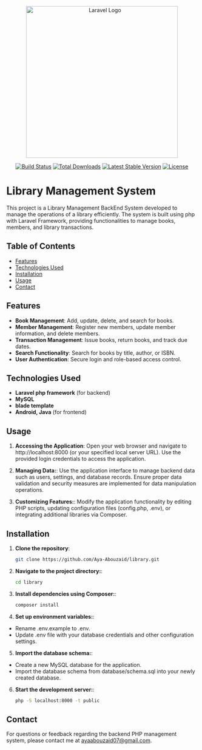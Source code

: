 <p align="center"><a href="https://laravel.com" target="_blank"><img src="https://raw.githubusercontent.com/laravel/art/master/logo-lockup/5%20SVG/2%20CMYK/1%20Full%20Color/laravel-logolockup-cmyk-red.svg" width="400" alt="Laravel Logo"></a></p>

<p align="center">
<a href="https://github.com/laravel/framework/actions"><img src="https://github.com/laravel/framework/workflows/tests/badge.svg" alt="Build Status"></a>
<a href="https://packagist.org/packages/laravel/framework"><img src="https://img.shields.io/packagist/dt/laravel/framework" alt="Total Downloads"></a>
<a href="https://packagist.org/packages/laravel/framework"><img src="https://img.shields.io/packagist/v/laravel/framework" alt="Latest Stable Version"></a>
<a href="https://packagist.org/packages/laravel/framework"><img src="https://img.shields.io/packagist/l/laravel/framework" alt="License"></a>
</p>


# Library Management System

This project is a Library Management BackEnd System developed to manage the operations of a library efficiently. The system is built using php with Laravel Framework, providing functionalities to manage books, members, and library transactions.

## Table of Contents

- [Features](#features)
- [Technologies Used](#technologies-used)
- [Installation](#installation)
- [Usage](#usage)
- [Contact](#contact)



## Features

- **Book Management**: Add, update, delete, and search for books.
- **Member Management**: Register new members, update member information, and delete members.
- **Transaction Management**: Issue books, return books, and track due dates.
- **Search Functionality**: Search for books by title, author, or ISBN.
- **User Authentication**: Secure login and role-based access control.


## Technologies Used

- **Laravel php framework** (for backend)
- **MySQL**
- **blade template** 
- **Android, Java** (for frontend)


## Usage

1. **Accessing the Application**:
Open your web browser and navigate to http://localhost:8000 (or your specified local server URL).
Use the provided login credentials to access the application.

2. **Managing Data:**:
Use the application interface to manage backend data such as users, settings, and database records.
Ensure proper data validation and security measures are implemented for data manipulation operations.

3. **Customizing Features:**:
Modify the application functionality by editing PHP scripts, updating configuration files (config.php, .env), or integrating additional libraries via Composer.



## Installation

1. **Clone the repository**:
   ```bash
   git clone https://github.com/Aya-Abouzaid/library.git

2. **Navigate to the project directory:**:
   ```bash
   cd library

3. **Install dependencies using Composer:**:
   ```bash
   composer install

4. **Set up environment variables:**:
 - Rename .env.example to .env.
 - Update .env file with your database credentials and other configuration settings.

5. **Import the database schema:**:
 - Create a new MySQL database for the application.
 - Import the database schema from database/schema.sql into your newly created database.

6. **Start the development server:**:
   ```bash
   php -S localhost:8000 -t public

## Contact 
For questions or feedback regarding the backend PHP management system, please contact me at ayaabouzaid07@gmail.com.


